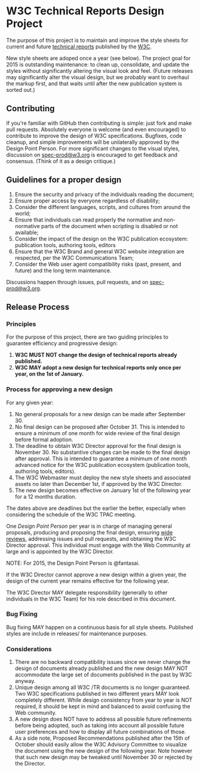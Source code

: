 # W3C Technical Reports Design Project

The purpose of this project is to maintain and improve the style sheets
for current and future [technical reports](http://www.w3.org/TR/) published by the [W3C](http://www.w3.org/).

New style sheets are adoped once a year (see below).
The project goal for 2015 is outstanding maintenance:
to clean up, consolidate, and update the styles without significantly altering the visual look and feel.
(Future releases may significantly alter the visual design,
but we probably want to overhaul the markup first,
and that waits until after the new publication system is sorted out.)

## Contributing

If you're familiar with GitHub then contributing is simple: just fork and make pull requests.
Absolutely everyone is welcome (and even encouraged) to contribute to improve the design of W3C specifications.
Bugfixes, code cleanup, and simple improvements will be unilaterally approved by the Design Point Person.
For more significant changes to the visual styles,
discussion on spec-prod@w3.org is encouraged to get feedback and consensus.
(Think of it as a design critique.)

## Guidelines for a proper design

1. Ensure the security and privacy of the individuals reading the document;
2. Ensure proper access by everyone regardless of disability;
3. Consider the different languages, scripts, and cultures from around the world;
4. Ensure that individuals can read properly the normative and non-normative parts of the document when scripting is disabled or not available;
5. Consider the impact of the design on the W3C publication ecosystem: publication tools, authoring tools, editors
6. Ensure that the W3C Brand and general W3C website integration are respected, per the W3C Communications Team;
7. Consider the Web user agent compatibility risks (past, present, and future) and the long term maintenance.

Discussions happen through issues, pull requests, and on spec-prod@w3.org.


## Release Process

### Principles

For the purpose of this project, there are two guiding principles to guarantee efficiency and progressive design:

1. **W3C MUST NOT change the design of technical reports already published.**
2. **W3C MAY adopt a new design for technical reports only once per year, on the 1st of January.**

### Process for approving a new design

For any given year:

1. No general proposals for a new design can be made after September 30.
2. No final design can be proposed after October 31. This is intended to ensure a minimum of one month for wide review of the final design before formal adoption.
3. The deadline to obtain W3C Director approval for the final design is November 30. No substantive changes can be made to the final design after approval. This is intended to guarantee a minimum of one month advanced notice for the W3C publication ecosystem (publication tools, authoring tools, editors).
4. The W3C Webmaster must deploy the new style sheets and associated assets no later than December 1st, if approved by the W3C Director.
5. The new design becomes effective on January 1st of the following year for a 12 months duration.

The dates above are deadlines but the earlier the better, especially when considering the schedule of the W3C TPAC meeting.

One _Design Point Person_ per year is in charge of managing general proposals,
producing and proposing the final design,
ensuring [wide reviews](http://www.w3.org/2014/Process-20140801/#wide-review),
addressing issues and pull requests,
and obtaining the W3C Director approval.
This individual must engage with the Web Community at large and is appointed by the W3C Director.

NOTE: For 2015, the Design Point Person is @fantasai.

If the W3C Director cannot approve a new design within a given year, the design of the current year remains effective for the following year.

The W3C Director MAY delegate responsibility (generally to other individuals in the W3C Team) for his role described in this document.

### Bug Fixing

Bug fixing MAY happen on a continuous basis for all style sheets. Published styles are include in releases/ for maintenance purposes.

### Considerations

1. There are no backward compatibility issues since we never change the design of documents already published and the new design MAY NOT accommodate the large set of documents published in the past by W3C anyway.
2. Unique design among all W3C /TR documents is no longer guaranteed. Two W3C specifications published in two different years MAY look completely different. While design consistency from year to year is NOT required, it should be kept in mind and balanced to avoid confusing the Web community.
3. A new design does NOT have to address all possible future refinements before being adopted, such as taking into account all possible future user preferences and how to display all future combinations of those.
4. As a side note, Proposed Recommendations published after the 15th of October should easily allow the W3C Advisory Committee to visualize the document using the new design of the following year. Note however that such new design may be tweaked until November 30 or rejected by the Director.
